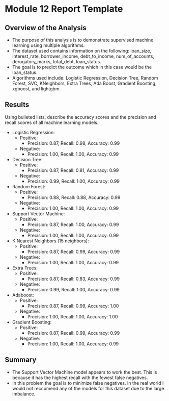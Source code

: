 # Module 12 Report Template

## Overview of the Analysis

* The purpose of this analysis is to demonstrate supervised machine learning using multiple algorithms.
* The dataset used contains information on the following: loan_size, interest_rate, borrower_income, debt_to_income, num_of_accounts, derogatory_marks, total_debt, loan_status.
* The goal is to predict the outcome which in this case would be the loan_status.
* Algorithms used include: Logistic Regression, Decision Tree, Random Forest, SVC, KNeighbors, Extra Trees, Ada Boost, Gradient Boosting, xgboost, and lightgbm.

## Results

Using bulleted lists, describe the accuracy scores and the precision and recall scores of all machine learning models.

* Logistic Regression:
    * Positive:
        * Precision: 0.87, Recall: 0.98, Accuracy: 0.99
    * Negative:
        * Precision: 1.00, Recall: 1.00, Accuracy: 0.99 
* Decision Tree:
    * Positive:
        * Precision: 0.87, Recall: 0.81, Accuracy: 0.99
    * Negative:
        * Precision: 0.99, Recall: 1.00, Accuracy: 0.99 
* Random Forest:
    * Positive:
        * Precision: 0.88, Recall: 0.88, Accuracy: 0.99
    * Negative:
        * Precision: 1.00, Recall: 1.00, Accuracy: 0.99
* Support Vector Machine:
    * Positive:
        * Precision: 0.87, Recall: 1.00, Accuracy: 0.99
    * Negative:
        * Precision: 1.00, Recall: 1.00, Accuracy: 0.99
* K Nearest Neighbors (15 neighbors):
    * Positive:
        * Precision: 0.87, Recall: 0.99, Accuracy: 0.99
    * Negative:
        * Precision: 1.00, Recall: 1.00, Accuracy: 0.99
* Extra Trees:
    * Positive:
        * Precision: 0.87, Recall: 0.83, Accuracy: 0.99
    * Negative:
        * Precision: 0.99, Recall: 1.00, Accuracy: 0.99
* Adaboost:
    * Positive:
        * Precision: 0.87, Recall: 0.99, Accuracy: 1.00
    * Negative:
        * Precision: 1.00, Recall: 1.00, Accuracy: 1.00
* Gradient Boosting:
    * Positive:
        * Precision: 0.87, Recall: 0.99, Accuracy: 0.99
    * Negative:
        * Precision: 1.00, Recall: 1.00, Accuracy: 0.99

## Summary

* The Support Vector Machine model appears to work the best. This is because it has the highest recall with the fewest false negatives.
* In this problem the goal is to minimize false negatives.
In the real world I would not reccomend any of the models for this dataset due to the large imbalance.

